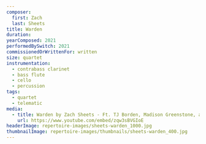 ```yaml
---
composer:
  first: Zach
  last: Sheets
title: Warden
duration:
yearComposed: 2021
performedBySwitch: 2021
commissionedOrWrittenFor: written
size: quartet
instrumentation:
  - contrabass clarinet
  - bass flute
  - cello
  - percussion
tags:
  - quartet
  - telematic
media:
  - title: Warden by Zach Sheets - Ft. TJ Borden, Madison Greenstone, and Megan Arns - the [Switch~ Ensemble]
    url: https://www.youtube.com/embed/zqw3sBVGIoE
headerImage: repertoire-images/sheets-warden_1000.jpg
thumbnailImage: repertoire-images/thumbnails/sheets-warden_400.jpg
---
```

